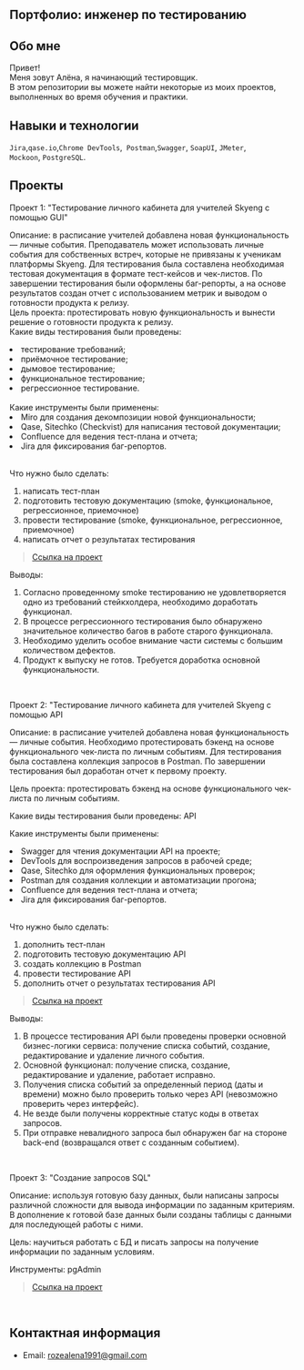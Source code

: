 ## Портфолио: инженер по тестированию

## Обо мне 
Привет!
<br>
Меня зовут Алёна, я начинающий тестировщик. <br>
В этом репозитории вы можете найти некоторые из моих проектов, выполненных во время обучения и практики.
<br>

## Навыки и технологии
``Jira``,``qase.io``,``Chrome DevTools``,`` Postman``,``Swagger``, ``SoapUI``, ``JMeter``, <br>
``Mockoon``, ``PostgreSQL``.

## Проекты
<p> Проект 1: "Тестирование личного кабинета для учителей Skyeng с помощью GUI"</p>

Описание: в расписание учителей добавлена новая функциональность — личные события. Преподаватель может использовать личные события для собственных встреч, которые не привязаны к ученикам платформы Skyeng. Для тестирования была составлена необходимая тестовая документация в формате тест-кейсов и чек-листов. По завершении тестирования были оформлены баг-репорты, а на основе результатов создан отчет с использованием метрик и выводом о готовности продукта к релизу.
<br> 
Цель проекта: протестировать новую функциональность и вынести решение о готовности продукта к релизу.
<br> 
Какие виды тестирования были проведены:
<li>тестирование требований;</li>
<li>приёмочное тестирование;</li>
<li>дымовое тестирование;</li>
<li>функциональное тестирование;</li>
<li>регрессионное тестирование.</li>
<br> 
Какие инструменты были применены:
<li>Miro для создания декомпозиции новой функциональности;</li>
<li>Qase, Sitechko (Checkvist) для написания тестовой документации;</li>
<li>Confluence для ведения тест-плана и отчета;</li>
<li>Jira для фиксирования баг-репортов.</li>
<br> 
<p>Что нужно было сделать:<p>
<ol>
  <li>написать тест-план</li>
  <li>подготовить тестовую документацию (smoke, функциональное, регрессионное, приемочное)</li>
  <li>провести тестирование (smoke, функциональное, регрессионное, приемочное)</li>
  <li>написать отчет о результатах тестирования</li>
</ol>

> <a href="https://github.com/ALENA2406/My-portfolio/tree/main/%D0%9F%D1%80%D0%BE%D0%B5%D0%BA%D1%82%201">Ссылка на проект</a>

 <p>Выводы:<p>
<ol>
  <li>Согласно проведенному smoke тестированию не удовлетворяется одно из требований стейкхолдера, необходимо доработать функционал.</li>
  <li>В процессе регрессионного тестирования было обнаружено значительное количество багов в работе старого функционала.</li>
  <li>Необходимо уделить особое внимание части системы с большим количеством дефектов.</li>
  <li>Продукт к выпуску не готов. Требуется доработка основной функциональности.</li>
</ol>
  
<br> 

<p> Проект 2: "Тестирование личного кабинета для учителей Skyeng с помощью API</p>

Описание: в расписание учителей добавлена новая функциональность — личные события. Необходимо протестировать бэкенд на основе функционального чек-листа по личным событиям. Для тестирования была составлена коллекция запросов в Postman. По завершении тестирования был доработан отчет к первому проекту.

Цель проекта: протестировать бэкенд на основе функционального чек-листа по личным событиям.

Какие виды тестирования были проведены: API

Какие инструменты были применены:

<li>Swagger для чтения документации API на проекте;</li>
<li>DevTools для воспроизведения запросов в рабочей среде;</li>
<li>Qase, Sitechko для оформления функциональных проверок;</li>
<li>Postman для создания коллекции и автоматизации прогона;</li>
<li>Confluence для ведения тест-плана и отчета;</li>
<li>Jira для фиксирования баг-репортов.</li>
<br>
<p>Что нужно было сделать:<p>
<ol>
   <li>дополнить тест-план</li>
  <li>подготовить тестовую документацию API</li>
  <li>создать коллекцию в Postman</li>
  <li>провести тестирование API</li>
  <li>дополнить отчет о результатах тестирования API</li>
</ol>

> <a href="https://github.com/ALENA2406/My-portfolio/tree/main/%D0%9F%D1%80%D0%BE%D0%B5%D0%BA%D1%82%202">Ссылка на проект</a>
 
 <p>Выводы:<p>
<ol>
  <li>В процессе тестирования API были проведены проверки основной бизнес-логики сервиса: получение списка событий, создание, редактирование и удаление личного события.</li>
  <li>Основной функционал: получение списка, создание, редактирование и удаление, работает исправно.</li>
  <li>Получения списка событий за определенный период (даты и времени) можно было проверить только через API (невозможно проверить через интерфейс).</li>
  <li>Не везде были получены корректные статус коды в ответах запросов.</li>
  <li>При отправке невалидного запроса был обнаружен баг на стороне back-end (возвращался ответ с созданным событием).</li>
</ol>

<br> 

<p> Проект 3: "Создание запросов SQL" </p>

Описание: используя готовую базу данных, были написаны запросы различной сложности для вывода информации по заданным критериям. В дополнение к готовой базе данных были созданы таблицы с данными для последующей работы с ними.

Цель: научиться работать с БД и писать запросы на получение информации по заданным условиям.

Инструменты: pgAdmin
<br> 
> <a href="https://drive.google.com/file/d/1IkyBIc56a7ETsNo1cQxbKac8IM2azFin/view?usp=sharing">Ссылка на проект</a>
<br>

## Контактная информация
- Email: rozealena1991@gmail.com

